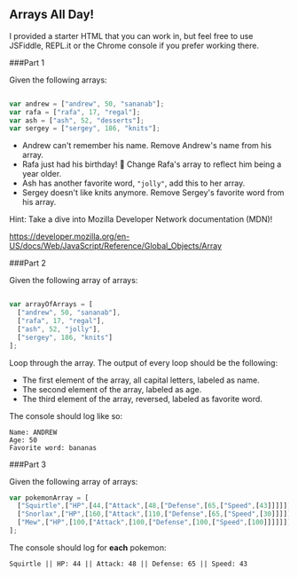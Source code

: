 ## Arrays All Day!

I provided a starter HTML that you can work in, but feel free to use JSFiddle, REPL.it or the Chrome console if you prefer working there.

###Part 1

Given the following arrays:

```javascript

var andrew = ["andrew", 50, "sananab"];
var rafa = ["rafa", 17, "regal"];
var ash = ["ash", 52, "desserts"];
var sergey = ["sergey", 186, "knits"];

```

- Andrew can't remember his name. Remove Andrew's name from his array.
- Rafa just had his birthday! :tada: Change Rafa's array to reflect him being a year older.
- Ash has another favorite word, `"jolly"`, add this to her array.
- Sergey doesn't like knits anymore. Remove Sergey's favorite word from his array.

Hint: Take a dive into Mozilla Developer Network documentation (MDN)!

https://developer.mozilla.org/en-US/docs/Web/JavaScript/Reference/Global_Objects/Array

###Part 2

Given the following array of arrays:

```js

var arrayOfArrays = [
  ["andrew", 50, "sananab"],
  ["rafa", 17, "regal"],
  ["ash", 52, "jolly"],
  ["sergey", 186, "knits"]
];

```
Loop through the array. The output of every loop should be the following:
- The first element of the array, all capital letters, labeled as name.
- The second element of the array, labeled as age.
- The third element of the array, reversed, labeled as favorite word.

The console should log like so:

```
Name: ANDREW
Age: 50
Favorite word: bananas

```
###Part 3

Given the following array of arrays:


```js
var pokemonArray = [
  ["Squirtle",["HP",[44,["Attack",[48,["Defense",[65,["Speed",[43]]]]]]]]],
  ["Snorlax",["HP",[160,["Attack",[110,["Defense",[65,["Speed",[30]]]]]]]]],
  ["Mew",["HP",[100,["Attack",[100,["Defense",[100,["Speed",[100]]]]]]]]]
];
```
The console should log for **each** pokemon:

```
Squirtle || HP: 44 || Attack: 48 || Defense: 65 || Speed: 43

```
